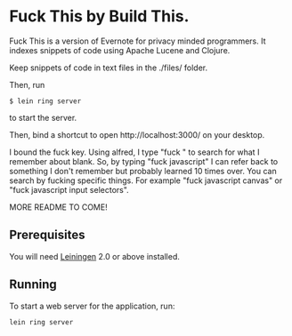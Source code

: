 # Fuck This by Build This.

Fuck This is a version of Evernote for privacy minded programmers. It indexes snippets of code using Apache Lucene and Clojure.

Keep snippets of code in text files in the ./files/ folder.

Then, run 

    $ lein ring server

to start the server.

Then, bind a shortcut to open http://localhost:3000/ on your desktop. 

I bound the fuck key. Using alfred, I type "fuck <blank>" to search for what I remember about blank. So, by typing "fuck javascript" I can refer back to something I don't remember but probably learned 10 times over. You can search by fucking specific things. For example "fuck javascript canvas" or "fuck javascript input selectors".

MORE README TO COME!

## Prerequisites

You will need [Leiningen][1] 2.0 or above installed.

[1]: https://github.com/technomancy/leiningen

## Running

To start a web server for the application, run:

    lein ring server


